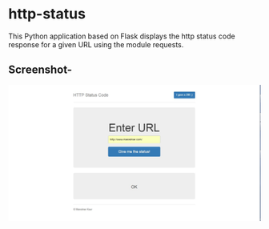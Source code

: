 # http-status
This Python application based on Flask displays the http status code response for a given URL using the module requests.

## Screenshot- 
![Screenshot for http-status](/static/img/screenshot.jpg?raw=true "Screenshot for http-status")
